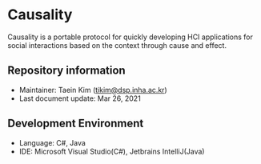 # Causality
Causality is a portable protocol for quickly developing HCI applications for social interactions based on the context through cause and effect.

## Repository information
- Maintainer: Taein Kim (tikim@dsp.inha.ac.kr)
- Last document update: Mar 26, 2021

## Development Environment
- Language: C#, Java
- IDE: Microsoft Visual Studio(C#), Jetbrains IntelliJ(Java)

